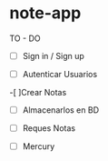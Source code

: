 # note-app


TO - DO

-[ ] Sign in / Sign up

-[ ] Autenticar Usuarios

-[ ]Crear Notas

-[ ] Almacenarlos en BD

-[ ] Reques Notas

- [ ] Mercury
